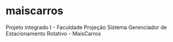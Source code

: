 # maiscarros
Projeto integrado I - Faculdade Projeção
Sistema Gerenciador de Estacionamento Rotativo - MaisCarros
